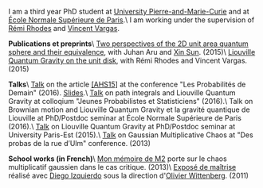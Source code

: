 I am a third year PhD student at [University Pierre-and-Marie-Curie](https://www.upmc.fr) and at [École Normale Supérieure de Paris](https://www.dma.ens.fr).\\
I am working under the supervision of [Rémi Rhodes](http://perso-math.univ-mlv.fr/users/rhodes.remi/) and [Vincent Vargas](http://www.math.ens.fr/~vargas/).

**Publications et preprints**\\
[Two perspectives of the 2D unit area quantum sphere and their equivalence](http://arxiv.org/abs/1512.06190), with Juhan Aru and [Xin Sun](http://math.mit.edu/~xinsun89/). (2015)\\
[Liouville Quantum Gravity on the unit disk](http://arxiv.org/abs/1502.04343), with Rémi Rhodes and Vincent Vargas. (2015)

**Talks**\\
[Talk](http://lesprobabilitesdedemain.math.cnrs.fr) on the article [[AHS15]](http://arxiv.org/abs/1512.06190) at the conference "Les Probabilités de Demain" (2016). [Slides](docs/PDD2016/PDD2016v2.pdf).\\
[Talk](http://jps.math.cnrs.fr) on path integrals and Liouville Quantum Gravity at colloqium "Jeunes Probabilistes et Statisticiens" (2016).\\
Talk on Brownian motion and Liouville Quantum Gravity et la gravité quantique de Liouville at PhD/Postdoc seminar at École Normale Supérieure de Paris (2016).\\
[Talk](http://umr-math.univ-mlv.fr/evenements/exposes/seminaire_des_doctorants.1450270800) on Liouville Quantum Gravity at PhD/Postdoc seminar at University Paris-Est (2015).\\
[Talk](http://www.ens.fr/spip.php?article1719) on Gaussian Multiplicative Chaos at "Des probas de la rue d’Ulm" conference. (2013)

**School works (in French)**\\
[Mon mémoire de M2](docs/travaux/M2FULL.pdf) porte sur le chaos multiplicatif gaussien dans le cas critique. (2013)\\
[Exposé de maîtrise](docs/travaux/expos.pdf) réalisé avec [Diego Izquierdo](http://www.eleves.ens.fr/home/izquierd/) sous la direction d'[Olivier Wittenberg](http://www.math.ens.fr/~wittenberg/). (2011)